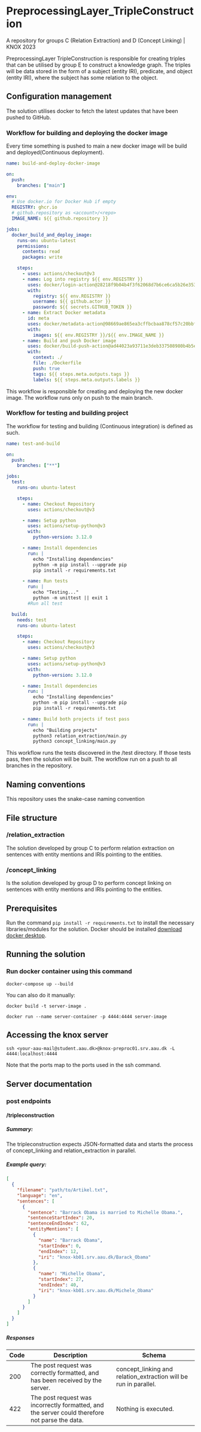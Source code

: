 # PreprocessingLayer_TripleConstruction

A repository for groups C (Relation Extraction) and D (Concept Linking) | KNOX 2023

PreprocessingLayer TripleConstruction is responsible for creating triples that can be utilised by group E to construct a knowledge graph.
The triples will be data stored in the form of a subject (entity IRI), predicate, and object (entity IRI), where the subject has some relation to the object.

## Configuration management

The solution utilises docker to fetch the latest updates that have been pushed to GitHub.

### Workflow for building and deploying the docker image

Every time something is pushed to main a new docker image will be build and deployed(Continuous deployment).

```yml
name: build-and-deploy-docker-image

on:
  push:
    branches: ["main"]

env:
  # Use docker.io for Docker Hub if empty
  REGISTRY: ghcr.io
  # github.repository as <account>/<repo>
  IMAGE_NAME: ${{ github.repository }}

jobs:
  docker_build_and_deploy_image:
    runs-on: ubuntu-latest
    permissions:
      contents: read
      packages: write

    steps:
      - uses: actions/checkout@v3
      - name: Log into registry ${{ env.REGISTRY }}
        uses: docker/login-action@28218f9b04b4f3f62068d7b6ce6ca5b26e35336c
        with:
          registry: ${{ env.REGISTRY }}
          username: ${{ github.actor }}
          password: ${{ secrets.GITHUB_TOKEN }}
      - name: Extract Docker metadata
        id: meta
        uses: docker/metadata-action@98669ae865ea3cffbcbaa878cf57c20bbf1c6c38
        with:
          images: ${{ env.REGISTRY }}/${{ env.IMAGE_NAME }}
      - name: Build and push Docker image
        uses: docker/build-push-action@ad44023a93711e3deb337508980b4b5e9bcdc5dc
        with:
          context: ./
          file: ./Dockerfile
          push: true
          tags: ${{ steps.meta.outputs.tags }}
          labels: ${{ steps.meta.outputs.labels }}
```

This workflow is responsible for creating and deploying the new docker image. The workflow runs only on push to the main branch.

### Workflow for testing and building project

The workflow for testing and building (Continuous integration) is defined as such.

```yml
name: test-and-build

on:
  push:
    branches: ["**"]

jobs:
  test:
    runs-on: ubuntu-latest

    steps:
      - name: Checkout Repository
        uses: actions/checkout@v3

      - name: Setup python
        uses: actions/setup-python@v3
        with:
          python-version: 3.12.0

      - name: Install dependencies
        run: |
          echo "Installing dependencies"
          python -m pip install --upgrade pip
          pip install -r requirements.txt

      - name: Run tests
        run: |
          echo "Testing..."
          python -m unittest || exit 1
        #Run all test

  build:
    needs: test
    runs-on: ubuntu-latest

    steps:
      - name: Checkout Repository
        uses: actions/checkout@v3

      - name: Setup python
        uses: actions/setup-python@v3
        with:
          python-version: 3.12.0

      - name: Install dependencies
        run: |
          echo "Installing dependencies"
          python -m pip install --upgrade pip
          pip install -r requirements.txt

      - name: Build both projects if test pass
        run: |
          echo "Building projects"	          
          python3 relation_extraction/main.py     
          python3 concept_linking/main.py
```

This workflow runs the tests discovered in the /test directory. If those tests pass, then the solution will be built. The workflow run on a push to all branches in the repository.

## Naming conventions

This repository uses the snake-case naming convention

## File structure

### /relation_extraction

The solution developed by group C to perform relation extraction on sentences with entity mentions and IRIs pointing to the entities.

### /concept_linking

Is the solution developed by group D to perform concept linking on sentences with entity mentions and IRIs pointing to the entities.

## Prerequisites

Run the command `pip install -r requirements.txt` to install the necessary libraries/modules for the solution.
Docker should be installed <a href="https://www.docker.com/products/docker-desktop/">download docker desktop</a>.

## Running the solution

### Run docker container using this command

`docker-compose up --build`

You can also do it manually:

`docker build -t server-image .`

`docker run --name server-container -p 4444:4444 server-image`

## Accessing the knox server

`ssh <your-aau-mail@student.aau.dk>@knox-preproc01.srv.aau.dk -L 4444:localhost:4444`

Note that the ports map to the ports used in the ssh command.

## Server documentation

### post endpoints

#### /tripleconstruction

##### Summary:

The tripleconstruction expects JSON-formatted data and starts the process of concept_linking and relation_extraction in parallel.

##### Example query:

```json
[
  {
    "filename": "path/to/Artikel.txt",
    "language": "en",
    "sentences": [
      {
        "sentence": "Barrack Obama is married to Michelle Obama.",
        "sentenceStartIndex": 20,
        "sentenceEndIndex": 62,
        "entityMentions": [
          {
            "name": "Barrack Obama",
            "startIndex": 0,
            "endIndex": 12,
            "iri": "knox-kb01.srv.aau.dk/Barack_Obama"
          },
          {
            "name": "Michelle Obama",
            "startIndex": 27,
            "endIndex": 40,
            "iri": "knox-kb01.srv.aau.dk/Michele_Obama"
          }
        ]
      }
    ]
  }
]
```

##### Responses

| Code | Description                                                                                    | Schema                                                           |
| ---- | ---------------------------------------------------------------------------------------------- | ---------------------------------------------------------------- |
| 200  | The post request was correctly formatted, and has been received by the server.                 | concept_linking and relation_extraction will be run in parallel. |
| 422  | The post request was incorrectly formatted, and the server could therefore not parse the data. | Nothing is executed.                                             |
